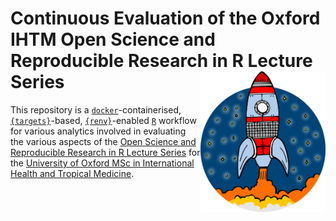 
<!-- README.md is generated from README.Rmd. Please edit that file -->

# Continuous Evaluation of the Oxford IHTM Open Science and Reproducible Research in R Lecture Series<img src="https://raw.githubusercontent.com/OxfordIHTM/open-reproducible-science/main/images/oxford_codehub.png" width="200px" align="right" />

<!-- badges: start -->
<!-- badges: end -->

This repository is a
[`docker`](https://www.docker.com/get-started)-containerised,
[`{targets}`](https://docs.ropensci.org/targets/)-based,
[`{renv}`](https://rstudio.github.io/renv/articles/renv.html)-enabled
[`R`](https://cran.r-project.org/) workflow for various analytics
involved in evaluating the various aspects of the [Open Science and
Reproducible Research in R Lecture
Series](https://oxford-ihtm.io/open-reproducible-science/) for the
[University of Oxford MSc in International Health and Tropical
Medicine](https://www.ox.ac.uk/admissions/graduate/courses/msc-international-health-and-tropical-medicine).
